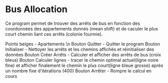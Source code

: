# Bus Allocation
Ce program permet de trouver des arrêts de bus en fonction des coordonnées des appartements donnés (mean shift)
et de caculer le plus court chemin liant ces arrêts (colonie fourmie).

Points beiges - Apartements \n
Bouton Quitter - Quitter le program
Bouton Initialiser - Nettoyer les arrêts et les chemins affichés et réinitialiser des données 
Bouton Créer Arrêts - Calculer et afficher des arrêts de bus (croix bleus)
Bouton Calculer lignes - tracer le chemin optimal actuel(ligne noire fine) 
		       et afficher finalement le chemin le plus court(ligne bleue grosse) après un nombre fixe d'itérations (400)
Bouton Arrêter - Rompre le calcul en cours